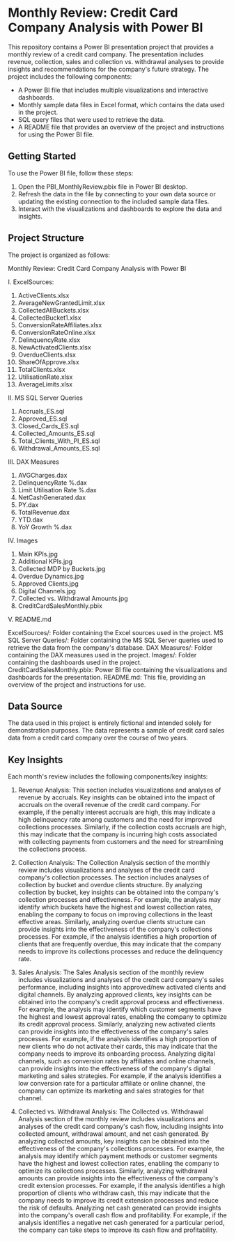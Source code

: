 # Monthly Review: Credit Card Company Analysis with Power BI

This repository contains a Power BI presentation project that provides a monthly review of a credit card company. The presentation includes revenue, collection, sales and collection vs. withdrawal analyses to provide insights and recommendations for the company's future strategy. The project includes the following components:

- A Power BI file that includes multiple visualizations and interactive dashboards.
- Monthly sample data files in Excel format, which contains the data used in the project.
- SQL query files that were used to retrieve the data.
- A README file that provides an overview of the project and instructions for using the Power BI file.
 
## Getting Started

To use the Power BI file, follow these steps:

1. Open the PBI_MonthlyReview.pbix file in Power BI desktop.
2. Refresh the data in the file by connecting to your own data source or updating the existing connection to the included sample data files.
3. Interact with the visualizations and dashboards to explore the data and insights. 

## Project Structure

The project is organized as follows:

Monthly Review: Credit Card Company Analysis with Power BI

I. ExcelSources:

 1. ActiveClients.xlsx
 2. AverageNewGrantedLimit.xlsx
 3. CollectedAllBuckets.xlsx
 4. CollectedBucket1.xlsx
 5. ConversionRateAffiliates.xlsx
 6. ConversionRateOnline.xlsx
 7. DelinquencyRate.xlsx
 8. NewActivatedClients.xlsx
 9. OverdueClients.xlsx
10. ShareOfApprove.xlsx
11. TotalClients.xlsx
12. UtilisationRate.xlsx
13. АverageLimits.xlsx

II. MS SQL Server Queries

 1. Accruals_ES.sql
 2. Approved_ES.sql
 3. Closed_Cards_ES.sql
 4. Collected_Amounts_ES.sql
 5. Total_Clients_With_PI_ES.sql
 6. Withdrawal_Amounts_ES.sql

III. DAX Measures

 1. AVGCharges.dax
 2. DelinquencyRate %.dax
 3. Limit Utilisation Rate %.dax
 4. NetCashGenerated.dax
 5. PY.dax
 6. TotalRevenue.dax
 7. YTD.dax
 8. YoY Growth %.dax

IV. Images

 1. Main KPIs.jpg
 2. Additional KPIs.jpg
 3. Collected MDP by Buckets.jpg
 4. Overdue Dynamics.jpg
 5. Approved Clients.jpg
 6. Digital Channels.jpg
 7. Collected vs. Withdrawal Amounts.jpg
 8. CreditCardSalesMonthly.pbix

V. README.md

ExcelSources/: Folder containing the Excel sources used in the project.
MS SQL Server Queries/: Folder containing the MS SQL Server queries used to retrieve the data from the company's database.
DAX Measures/: Folder containing the DAX measures used in the project.
Images/: Folder containing the dashboards used in the project.
CreditCardSalesMonthly.pbix: Power BI file containing the visualizations and dashboards for the presentation.
README.md: This file, providing an overview of the project and instructions for use.

## Data Source
The data used in this project is entirely fictional and intended solely for demonstration purposes. The data represents a sample of credit card sales data from a credit card company over the course of two years.

## Key Insights
Each month's review includes the following components/key insights:

1. Revenue Analysis: 
   This section includes visualizations and analyses of revenue by accruals. Key insights can be obtained into the impact of accruals on the overall revenue of the credit card company. For example, if the penalty interest accruals are high, this may indicate a high delinquency rate among customers and the need for improved collections processes. Similarly, if the collection costs accruals are high, this may indicate that the company is incurring high costs associated with collecting payments from customers and the need for streamlining the collections process. 

2. Collection Analysis: 
   The Collection Analysis section of the monthly review includes visualizations and analyses of the credit card company's collection processes. The section includes analyses of collection by bucket and overdue clients structure. By analyzing collection by bucket, key insights can be obtained into the company's collection processes and effectiveness. For example, the analysis may identify which buckets have the highest and lowest collection rates, enabling the company to focus on improving collections in the least effective areas. Similarly, analyzing overdue clients structure can provide insights into the effectiveness of the company's collections processes. For example, if the analysis identifies a high proportion of clients that are frequently overdue, this may indicate that the company needs to improve its collections processes and reduce the delinquency rate.

3. Sales Analysis: 
   The Sales Analysis section of the monthly review includes visualizations and analyses of the credit card company's sales performance, including insights into approved/new activated clients and digital channels.
   By analyzing approved clients, key insights can be obtained into the company's credit approval process and effectiveness. For example, the analysis may identify which customer segments have the highest and lowest approval rates, enabling the company to optimize its credit approval process. Similarly, analyzing new activated clients can provide insights into the effectiveness of the company's sales processes. For example, if the analysis identifies a high proportion of new clients who do not activate their cards, this may indicate that the company needs to improve its onboarding process.
   Analyzing digital channels, such as conversion rates by affiliates and online channels, can provide insights into the effectiveness of the company's digital marketing and sales strategies. For example, if the analysis identifies a low conversion rate for a particular affiliate or online channel, the company can optimize its marketing and sales strategies for that channel.   
   
4. Collected vs. Withdrawal Analysis:
   The Collected vs. Withdrawal Analysis section of the monthly review includes visualizations and analyses of the credit card company's cash flow, including insights into collected amount, withdrawal amount, and net cash generated. 
   By analyzing collected amounts, key insights can be obtained into the effectiveness of the company's collections processes. For example, the analysis may identify which payment methods or customer segments have the highest and lowest collection rates, enabling the company to optimize its collections processes.
   Similarly, analyzing withdrawal amounts can provide insights into the effectiveness of the company's credit extension processes. For example, if the analysis identifies a high proportion of clients who withdraw cash, this may indicate that the company needs to improve its credit extension processes and reduce the risk of defaults.
   Analyzing net cash generated can provide insights into the company's overall cash flow and profitability. For example, if the analysis identifies a negative net cash generated for a particular period, the company can take steps to improve its cash flow and profitability.

 
 
